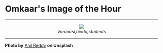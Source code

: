 # Omkaar's Image of the Hour

---

<div align="center">

<a href="https://unsplash.com/photos/young-monks-are-praying-together-in-a-group-risJv6pJDFQ">
  <img src="https://images.unsplash.com/photo-1752064647804-1e875426d2a0?crop=entropy&cs=tinysrgb&fit=max&fm=jpg&ixid=M3w3NjA2Nzh8MHwxfHJhbmRvbXx8fHx8fHx8fDE3NTQ2MzI4MDB8&ixlib=rb-4.1.0&q=80&w=1080" style="max-width:100%; height:auto;">
</a>

<br>
<i>Varanasi,hindu,students</i>

</div>

---

**Photo by** [Anil Reddy](https://unsplash.com/@anildesign) **on Unsplash**

